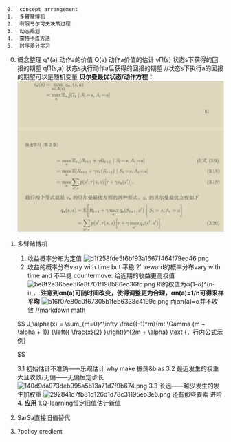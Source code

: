 ```
0.  concept arrangement
1.  多臂赌博机
2.  有限马尔可夫决策过程
3.  动态规划
4.  蒙特卡洛方法
5.  时序差分学习
```

0.  概念整理
    q*(a) 动作a的价值
    Q(a) 动作a价值的估计
    vΠ(s) 状态s下获得的回报的期望
    qΠ(s,a) 状态s执行动作a后获得的回报的期望
    //状态s下执行a的回报的期望可以是随机变量
    **贝尔曼最优状态/动作方程：**
	![10bebb5b472baeb1e8001d86b4f15a6f.png](../../_resources/10bebb5b472baeb1e8001d86b4f15a6f.png)
1.  多臂赌博机
    
    1.  收益概率分布为定值
        ![d1f258fde5f6bf93a16671464f79ed46.png](file:///C:/Users/%E8%81%94%E6%83%B3/.config/joplin-desktop/resources/8105478be2f646a18229ecde947860c7.png?t=1656656518282)
    2.  收益的概率分布vary with time but 平稳
        2'. reward的概率分布vary with time and 不平稳
        countermove: 给近期的收益更高权值
        ![be8f2e36bee56e8f701f198b86ec36fc.png](file:///C:/Users/%E8%81%94%E6%83%B3/.config/joplin-desktop/resources/61ac2e105d654f6f83c53f3c797bd6ff.png?t=1656656769256)
        Ri的权值为α(1-α)^(n-i),，
        **注意到αn(a)可随时间改变，使得调整更为合理，αn(a)=1/n可得采样平均**
        ![b16f07e80c0f67305b1feb6338c4199c.png](file:///C:/Users/%E8%81%94%E6%83%B3/.config/joplin-desktop/resources/d3d36a357fc54f71b3277b38db49fe5e.png?t=1656657096608)
        而αn(a)=α并不收敛
        //markdown math
    
    $$
    J_\alpha(x) = \sum_{m=0}^\infty \frac{(-1)^m}{m! \Gamma (m + \alpha + 1)} {\left({ \frac{x}{2} }\right)}^{2m + \alpha} \text {，行内公式示例} 
    
    
    
    $$
    
    3.1 初始估计不准确——乐观估计
    why make 振荡&bias
    3.2 最近发生的权重大且收敛/无偏——无偏恒定步长
    ![140d9da973deb995a5b13a71d7f9b674.png](file:///C:/Users/%E8%81%94%E6%83%B3/.config/joplin-desktop/resources/763e9a0209004620b9dc9c48ad4400d1.png?t=1656657924891)
    3.3 长远——越少发生的发生加权重
    ![292841d7fb81d126d1d78c31195eb3e6.png](file:///C:/Users/%E8%81%94%E6%83%B3/.config/joplin-desktop/resources/db56f1a55d06476b967a180d7c2bdf15.png?t=1656658681315)
    还有那些要素
    进阶4.
    **应用**
    1.Q-learning恒定旧值估计新值
    
2.  SarSa直接旧值替代
    
3.  ?policy credient